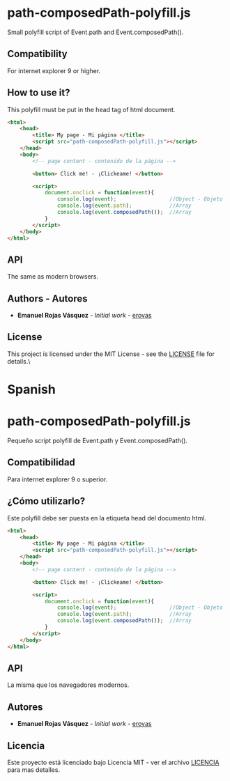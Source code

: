 # path-composedPath-polyfill.js
Small polyfill script of Event.path and Event.composedPath().

## Compatibility
For internet explorer 9 or higher.

## How to use it?

This polyfill must be put in the head tag of html document.

``` html
<html>
    <head>
        <title> My page - Mi página </title>
        <script src="path-composedPath-polyfill.js"></script>
    </head>
    <body>
        <!-- page content - contenido de la página -->        

        <button> Click me! - ¡Clickeame! </button>

        <script>
            document.onclick = function(event){
                console.log(event);                 //Object - Objeto
                console.log(event.path);            //Array
                console.log(event.composedPath());  //Array
            }
        </script>
    </body>
</html>
```

## API
The same as modern browsers.

## Authors - Autores

* **Emanuel Rojas Vásquez** - *Initial work* - [erovas](https://github.com/erovas)

## License

This project is licensed under the MIT License - see the [LICENSE](https://github.com/erovas/path-composedPath-polyfill.js/blob/main/LICENSE) file for details.\


# Spanish

# path-composedPath-polyfill.js
Pequeño script polyfill de Event.path y Event.composedPath().

## Compatibilidad
Para internet explorer 9 o superior.

## ¿Cómo utilizarlo?

Este polyfill debe ser puesta en la etiqueta head del documento html.

``` html
<html>
    <head>
        <title> My page - Mi página </title>
        <script src="path-composedPath-polyfill.js"></script>
    </head>
    <body>
        <!-- page content - contenido de la página -->        

        <button> Click me! - ¡Clickeame! </button>

        <script>
            document.onclick = function(event){
                console.log(event);                 //Object - Objeto
                console.log(event.path);            //Array
                console.log(event.composedPath());  //Array
            }
        </script>
    </body>
</html>
```

## API
La misma que los navegadores modernos.

## Autores

* **Emanuel Rojas Vásquez** - *Initial work* - [erovas](https://github.com/erovas)

## Licencia

Este proyecto está licenciado bajo Licencia MIT - ver el archivo [LICENCIA](https://github.com/erovas/path-composedPath-polyfill.js/blob/main/LICENSE) para mas detalles.
